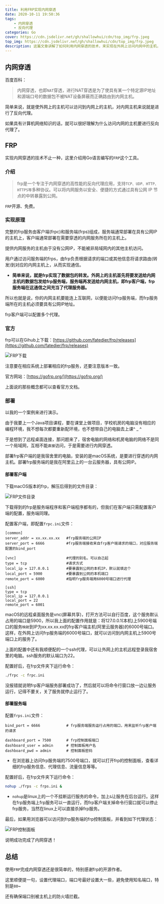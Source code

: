 ```yaml
---
title: 利用FRP实现内网穿透
date: 2020-10-11 19:50:36
tags:
    - 内网穿透
    - 反向代理
categories: Go
cover: https://cdn.jsdelivr.net/gh/shallowhui/cdn/top_img/frp.jpeg
top_img: https://cdn.jsdelivr.net/gh/shallowhui/cdn/top_img/frp.jpeg
description: 这篇文章讲解了如何利用内网穿透的技术，来实现在外网上访问内网中的主机，用到的工具是frp。
---
```

## 内网穿透

百度百科：

>内网穿透，也即`NAT`穿透，进行NAT穿透是为了使具有某一个特定源IP地址和源端口号的数据包不被NAT设备屏蔽而正确路由到内网主机。

简单来说，就是使外网上的主机可以访问到内网上的主机，对内网主机来说就是进行了反向代理。

如果具有计算机网络知识的话，就可以很好理解为什么访问内网的主机要进行反向代理了。

## FRP

实现内网穿透的技术不止一种，这里介绍用Go语言编写的`FRP`这个工具。

### 介绍

>frp是一个专注于内网穿透的高性能的反向代理应用，支持`TCP、UDP、HTTP、HTTPS等`多种协议。可以将内网服务以安全、便捷的方式通过具有公网 IP 节点的中转暴露到公网。

`FRP`开源、免费。

### 实现原理

完整的frp服务由客户端(frpc)和服务端(frps)组成，服务端通常部署在具有公网IP的主机上，客户端通常部署在需要穿透的内网服务所在的主机上。

提供内网服务的主机由于没有公网IP，不能被非局域网内的其他主机访问。

用户通过访问服务端的frps，由frp负责根据请求的端口或其他信息将请求路由(转发)到对应的内网主机上，从而实现通信。

+ **简单来说，就是frp实现了数据包的转发。外网上的主机首先将要发送给内网主机的数据包发给frp服务端，服务端再发送给内网主机，即frp客户端，frp服务端在这通信之间充当了代理服务器。**

所以也就是说，你的内网主机要能连上互联网，以便能访问frp服务端，而frp服务端所在的主机必须要具有公网IP地址。

frp客户端可以配置多个代理。

### 官方

frp可以在Gihub上下载：[https://github.com/fatedier/frp/releases](https://github.com/fatedier/frp/releases)

![FRP下载](https://cdn.jsdelivr.net/gh/shallowhui/cdn/img/frp/frpdownload.png)

注意要在相应系统上部署相应的frp服务，还要注意版本一致。

官方网站：[https://gofrp.org/](https://gofrp.org/)

上面说的那些概念都可以查看官方文档。

### 部署

以我的一个案例来进行演示。

由于我要上一个Java项目课程，要在课堂上做项目，学校机房的电脑没有相应的编程环境，我不想每次都要重新配环境，也不想带自己的电脑去上课^ _ ^

于是想到了远程桌面连接，那问题来了，宿舍电脑的网络和机房电脑的网络不是同一个局域网，互相不能`直接`访问，于是需要进行内网穿透。

部署frp客户端的是我宿舍里的电脑，安装的是macOS系统，是要进行穿透的内网主机。部署frp服务端的是我在阿里云上的一台云服务器，具有公网IP。

#### 部署客户端

下载macOS版本的frp，解压后得到的文件目录：

![FRP文件目录](https://cdn.jsdelivr.net/gh/shallowhui/cdn/img/frp/frpdir.png)

下载得到的frp是服务端程序和客户端程序都有的，但我们在客户端只需配置客户端的配置，服务端同理。

配置客户端，即配置`frpc.ini`文件：

    [common]
    server_addr = xx.xx.xx.xx   #frp服务端的公网IP
    server_port = 6666          #frp服务端接收来自frp客户端请求的端口，对应服务端配置的bind_port

    [vnc]                       #代理的别名，可以自己起
    type = tcp                  #请求方式
    local_ip = 127.0.0.1        #要暴露到公网的本机IP，默认就填这个
    local_port = 5900           #要暴露到公网的本机端口
    remote_port = 6000          #指明frp服务端用6000号端口进行代理

    [ssh]
    type = tcp
    local_ip = 127.0.0.1
    local_port = 22
    remote_port = 6001

macOS的远程桌面服务是vnc(屏幕共享)，打开方法可以自行百度，这个服务默认占用的端口是5900，所以我上面的配置作用就是：将127.0.0.1(本机)上5900号端口的服务`映射`到IP为xx.xx.xx.xx的frp客户端主机(阿里云服务器)的6000号端口。这样，在外网上访问frp服务端的6000号端口，就可以访问到内网主机上5900号端口上的服务了。

上面的配置中还有我顺便配的一个ssh代理，可以让外网上的主机远程登录我宿舍里的电脑。ssh服务的默认端口为22。

配置好后，在frp文件夹下运行命令：

``` bash
./frpc -c frpc.ini
```

没报错就说明frp客户端服务部署成功了，然后就可以将命令行窗口放一边让服务运行，记得不要关，关了服务就停止运行了。

#### 部署服务端

配置`frps.ini`文件：

    bind_port = 6666            # frp服务端服务运行占用的端口，用来监听frp客户端的请求

    dashboard_port = 7500       # frp控制面板端口
    dashboard_user = admin      # 控制面板用户名
    dashboard_pwd = admin       # 控制面板密码

+ 在浏览器上访问frp服务端的7500号端口，就可以打开frp的控制面板，查看详细的frp服务信息、代理信息、流量信息等等。

配置好后，在frp文件夹下运行命令：

``` bash
nohup ./frps -c frps.ini &
```

+ `nohup`是linux上的一个不挂断运行服务的命令，加上`&`让服务在后台运行。这样在frp服务端上frp服务可以一直运行，而frp客户端关掉命令行窗口就可以停止frp服务，当然在linux上可以直接杀掉frp服务。

最后，如果用浏览器可以访问到frp服务端的frp控制面板，并看到如下代理状态：

![FRP控制面板](https://cdn.jsdelivr.net/gh/shallowhui/cdn/img/frp/frpstat.png)

说明成功完成了内网穿透！

## 总结

使用`FRP`完成内网穿透还是很简单的，特别感谢frp的开源作者。

这里顺便提一句，设置代理端口，端口号最好设置大一些，避免使用知名端口，特别是`80`~

还有确保端口别被主机上的防火墙拦截。